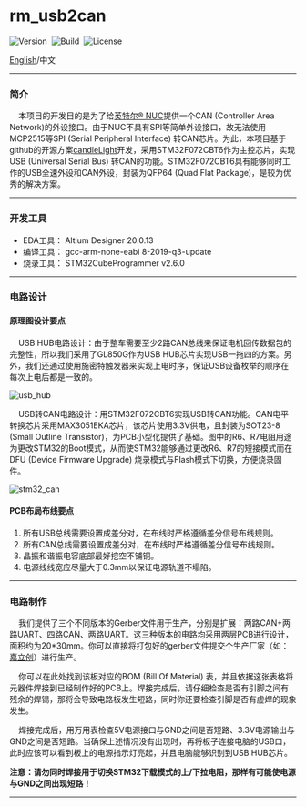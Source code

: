 # rm_usb2can

![Version](https://img.shields.io/badge/Version-1.0.3-brightgreen.svg)&nbsp;&nbsp;![Build](https://img.shields.io/badge/Build-Passed-success.svg)&nbsp;&nbsp;![License](https://img.shields.io/badge/License-MIT-blue.svg)

[English](https://github.com/rm-controls/rm_usb2can/blob/main/README.md)/中文

***

### 简介

&nbsp;&nbsp;&nbsp;&nbsp;本项目的开发目的是为了给[英特尔® NUC](https://www.intel.cn/content/www/cn/zh/products/details/nuc.html)提供一个CAN (Controller Area Network)的外设接口。由于NUC不具有SPI等简单外设接口，故无法使用MCP2515等SPI (Serial Peripheral Interface) 转CAN芯片。为此，本项目基于github的开源方案[candleLight](https://github.com/candle-usb/candleLight_fw/tree/master)开发，采用STM32F072CBT6作为主控芯片，实现USB (Universal Serial Bus) 转CAN的功能。STM32F072CBT6具有能够同时工作的USB全速外设和CAN外设，封装为QFP64 (Quad Flat Package)，是较为优秀的解决方案。

***

### 开发工具

+ EDA工具： Altium Designer 20.0.13
+ 编译工具： gcc-arm-none-eabi  8-2019-q3-update
+ 烧录工具： STM32CubeProgrammer v2.6.0

***

### 电路设计

#### 原理图设计要点

&nbsp;&nbsp;&nbsp;&nbsp;USB HUB电路设计：由于整车需要至少2路CAN总线来保证电机回传数据包的完整性，所以我们采用了GL850G作为USB HUB芯片实现USB一拖四的方案。另外，我们还通过使用施密特触发器来实现上电时序，保证USB设备枚举的顺序在每次上电后都是一致的。

![usb_hub](https://raw.githubusercontent.com/rm-controls/rm_usb2can/main/image/usb_hub.png)

&nbsp;&nbsp;&nbsp;&nbsp;USB转CAN电路设计：用STM32F072CBT6实现USB转CAN功能。CAN电平转换芯片采用MAX3051EKA芯片，该芯片使用3.3V供电，且封装为SOT23-8 (Small Outline Transistor)，为PCB小型化提供了基础。图中的R6、R7电阻用途为更改STM32的Boot模式，从而使STM32能够通过更改R6、R7的短接模式而在DFU (Device Firmware Upgrade) 烧录模式与Flash模式下切换，方便烧录固件。

![stm32_can](https://raw.githubusercontent.com/rm-controls/rm_usb2can/main/image/stm32_can.png)

#### PCB布局布线要点

1. 所有USB总线需要设置成差分对，在布线时严格遵循差分信号布线规则。
2. 所有CAN总线需要设置成差分对，在布线时严格遵循差分信号布线规则。
3. 晶振和谐振电容底部最好挖空不铺铜。
4. 电源线线宽应尽量大于0.3mm以保证电源轨道不塌陷。

***

### 电路制作

&nbsp;&nbsp;&nbsp;&nbsp;我们提供了三个不同版本的Gerber文件用于生产，分别是扩展：两路CAN+两路UART、四路CAN、两路UART。这三种版本的电路均采用两层PCB进行设计，面积约为20*30mm。你可以直接将打包好的gerber文件提交个生产厂家（如：[嘉立创](https://www.jlc.com/#)）进行生产。

&nbsp;&nbsp;&nbsp;&nbsp;你可以在此处找到该板对应的BOM (Bill Of Material) 表，并且依据这张表格将元器件焊接到已经制作好的PCB上。焊接完成后，请仔细检查是否有引脚之间有残余的焊锡，那将会导致电路板发生短路，同时你还要检查引脚是否有虚焊的现象发生。

&nbsp;&nbsp;&nbsp;&nbsp;焊接完成后，用万用表检查5V电源接口与GND之间是否短路、3.3V电源输出与GND之间是否短路。当确保上述情况没有出现时，再将板子连接电脑的USB口，此时应该可以看到板上的电源指示灯亮起，并且电脑能够识别到USB HUB芯片。

**注意：请勿同时焊接用于切换STM32下载模式的上/下拉电阻，那样有可能使电源与GND之间出现短路！**

***
